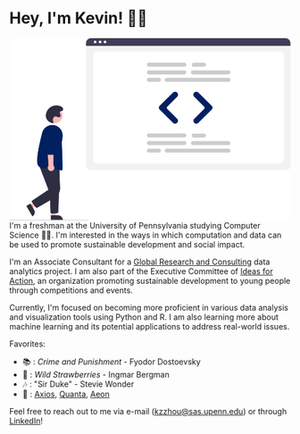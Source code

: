 # Hey, I'm Kevin! 👋🏼
<img align = "right" src = "code.png">

I'm a freshman at the University of Pennsylvania studying Computer Science 👨‍💻.  I'm interested in the ways in which computation and data can be used to promote sustainable development and social impact.

I'm an Associate Consultant for a [Global Research and Consulting](https://www.grcglobalgroup.com/) data analytics project.  I am also part of the Executive Committee of [Ideas for Action](https://ideas4action.org/), an organization promoting sustainable development to young people through competitions and events.

Currently, I'm focused on becoming more proficient in various data analysis and visualization tools using Python and R.  I am also learning more about machine learning and its potential applications to address real-world issues.

Favorites: 
- 📚 : *Crime and Punishment* - Fyodor Dostoevsky
- 🎥 : *Wild Strawberries* - Ingmar Bergman
- 🎶 : "Sir Duke" - Stevie Wonder
- 📰 : [Axios](https://www.axios.com/), [Quanta](https://www.quantamagazine.org/), [Aeon](https://aeon.co/)

Feel free to reach out to me via e-mail (kzzhou@sas.upenn.edu) or through [LinkedIn](www.linkedin.com/in/kzzhou)!